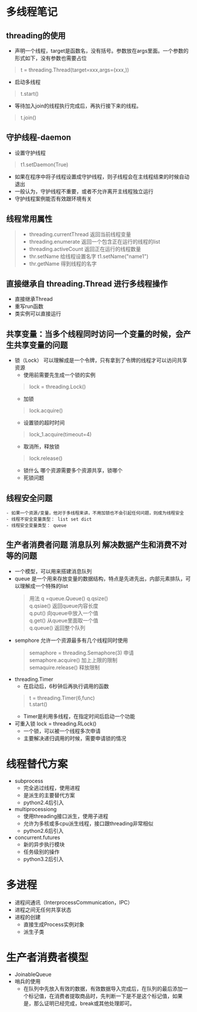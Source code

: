 # 多线程笔记
## threading的使用
- 声明一个线程，target是函数名，没有括号。参数放在args里面。一个参数的形式如下，没有参数也需要占位
> t = threading.Thread(target=xxx,args=(xxx,))     
- 启动多线程
> t.start()  
- 等待加入join的线程执行完成后，再执行接下来的线程。
> t.join()  
## 守护线程-daemon  
- 设置守护线程
> t1.setDaemon(True)
- 如果在程序中将子线程设置成守护线程，则子线程会在主线程结束的时候自动退出
- 一般认为，守护线程不重要，或者不允许离开主线程独立运行
- 守护线程案例能否有效跟环境有关
## 线程常用属性
>- threading.currentThread  返回当前线程变量
>- threading.enumerate  返回一个包含正在运行的线程的list
>- threading.activeCount 返回正在运行的线程数量
>- thr.setName  给线程设置名字    t1.setName("name1")
>- thr.getName  得到线程的名字
## 直接继承自 threading.Thread 进行多线程操作
- 直接继承Thread
- 重写run函数
- 类实例可以直接运行
## 共享变量：当多个线程同时访问一个变量的时候，会产生共享变量的问题
- 锁（Lock） 可以理解成是一个令牌，只有拿到了令牌的线程才可以访问共享资源
    - 使用前需要先生成一个锁的实例
    > lock = threading.Lock()
    - 加锁 
    >lock.acquire()
    - 设置锁的超时时间
    >lock_1.acquire(timeout=4) 
    - 取消所，释放锁
    >lock.release()
    - 锁什么 哪个资源需要多个资源共享，锁哪个
    - 死锁问题
## 线程安全问题
    - 如果一个资源/变量，他对于多线程来讲，不用加锁也不会引起任何问题，则成为线程安全
    - 线程不安全变量类型： list set dict
    - 线程安全变量类型： queue
## 生产者消费者问题  消息队列 解决数据产生和消费不对等的问题
- 一个模型，可以用来搭建消息队列
- queue 是一个用来存放变量的数据结构，特点是先进先出，内部元素排队，可以理解成一个特殊的list
    > 用法  q =queue.Queue()     q.qsize()  
    > q.qsiae() 返回queue内容长度  
    > q.put()   向queue中放入一个值  
    > q.get()   从queue里面取一个值  
    > q.queue() 返回整个队列
- semphore 允许一个资源最多有几个线程同时使用
    > semaphore = threading.Semaphore(3)  申请  
    > semaphore.acquire()    加上上限的限制  
    > semaquire.release()    释放限制
- threading.Timer
    - 在启动后，6秒钟后再执行调用的函数
    > t = threading.Timer(6,func)  
    > t.start()
    - Timer是利用多线程，在指定时间后启动一个功能
- 可重入锁   lock = threading.RLock()
    - 一个锁，可以被一个线程多次申请
    - 主要解决递归调用的时候，需要申请锁的情况
# 线程替代方案
- subprocess
    - 完全逃过线程，使用进程
    - 是派生的主要替代方案
    - python2.4后引入
- multiprocessiong
    - 使用threading接口派生，使用子进程
    - 允许为多核或多cpu派生线程，接口跟threading非常相似
    - python2.6后引入
- concurrent.futures
    - 新的异步执行模块
    - 任务级别的操作
    - python3.2后引入
# 多进程
- 进程间通讯（InterprocessCommunication，IPC）
- 进程之间无任何共享状态
- 进程的创建
    - 直接生成Process实例对象
    - 派生子类
# 生产者消费者模型
- JoinableQueue
- 哨兵的使用
    - 在队列中先放入有效的数据，有效数据导入完成后，在队列的最后添加一个标记值，在消费者提取商品时，先判断一下是不是这个标记值，如果是，那么证明已经完成，break或其他处理即可。